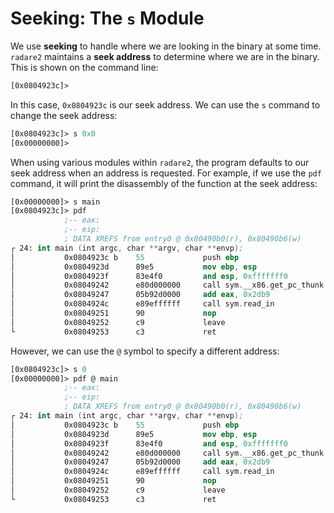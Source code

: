 # Seeking: The `s` Module

We use **seeking** to handle where we are looking in the binary at some time. `radare2` maintains a **seek address** to determine where we are in the binary. This is shown on the command line:

```nasm
[0x0804923c]> 
```

In this case, `0x0804923c` is our seek address. We can use the `s` command to change the seek address:

```nasm
[0x0804923c]> s 0x0
[0x00000000]> 
```

When using various modules within `radare2`, the program defaults to our seek address when an address is requested. For example, if we use the `pdf` command, it will print the disassembly of the function at the seek address:

```nasm
[0x00000000]> s main
[0x0804923c]> pdf
            ;-- eax:
            ;-- eip:
            ; DATA XREFS from entry0 @ 0x80490b0(r), 0x80490b6(w)
┌ 24: int main (int argc, char **argv, char **envp);
│           0x0804923c b    55             push ebp
│           0x0804923d      89e5           mov ebp, esp
│           0x0804923f      83e4f0         and esp, 0xfffffff0
│           0x08049242      e80d000000     call sym.__x86.get_pc_thunk.ax
│           0x08049247      05b92d0000     add eax, 0x2db9
│           0x0804924c      e89effffff     call sym.read_in
│           0x08049251      90             nop
│           0x08049252      c9             leave
└           0x08049253      c3             ret
```

However, we can use the `@` symbol to specify a different address:

```nasm
[0x0804923c]> s 0
[0x00000000]> pdf @ main
            ;-- eax:
            ;-- eip:
            ; DATA XREFS from entry0 @ 0x80490b0(r), 0x80490b6(w)
┌ 24: int main (int argc, char **argv, char **envp);
│           0x0804923c b    55             push ebp
│           0x0804923d      89e5           mov ebp, esp
│           0x0804923f      83e4f0         and esp, 0xfffffff0
│           0x08049242      e80d000000     call sym.__x86.get_pc_thunk.ax
│           0x08049247      05b92d0000     add eax, 0x2db9
│           0x0804924c      e89effffff     call sym.read_in
│           0x08049251      90             nop
│           0x08049252      c9             leave
└           0x08049253      c3             ret
```